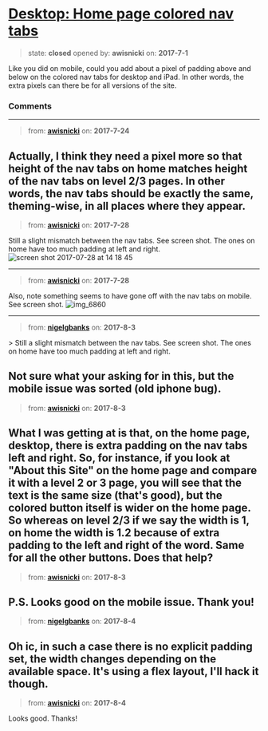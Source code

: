 # [Desktop: Home page colored nav tabs](https://github.com/livingstoneonline/livingstoneonline/issues/161)

> state: **closed** opened by: **awisnicki** on: **2017-7-1**

Like you did on mobile, could you add about a pixel of padding above and below on the colored nav tabs for desktop and iPad. In other words, the extra pixels can there be for all versions of the site.

### Comments

---
> from: [**awisnicki**](https://github.com/livingstoneonline/livingstoneonline/issues/161#issuecomment-317562537) on: **2017-7-24**

Actually, I think they need a pixel more so that height of the nav tabs on home matches height of the nav tabs on level 2/3 pages. In other words, the nav tabs should be exactly the same, theming-wise, in all places where they appear.
---
> from: [**awisnicki**](https://github.com/livingstoneonline/livingstoneonline/issues/161#issuecomment-318740399) on: **2017-7-28**

Still a slight mismatch between the nav tabs. See screen shot. The ones on home have too much padding at left and right.
![screen shot 2017-07-28 at 14 18 45](https://user-images.githubusercontent.com/12518623/28733009-ca65ab82-739f-11e7-8ae8-e5ef24f2eab3.png)

---
> from: [**awisnicki**](https://github.com/livingstoneonline/livingstoneonline/issues/161#issuecomment-318797590) on: **2017-7-28**

Also, note something seems to have gone off with the nav tabs on mobile. See screen shot.
![img_6860](https://user-images.githubusercontent.com/12518623/28741448-b01ceac4-73db-11e7-98d4-7a1a8a0d7cef.PNG)

---
> from: [**nigelgbanks**](https://github.com/livingstoneonline/livingstoneonline/issues/161#issuecomment-320026226) on: **2017-8-3**

&gt; Still a slight mismatch between the nav tabs. See screen shot. The ones on home have too much padding at left and right.

Not sure what your asking for in this, but the mobile issue was sorted (old iphone bug).
---
> from: [**awisnicki**](https://github.com/livingstoneonline/livingstoneonline/issues/161#issuecomment-320075496) on: **2017-8-3**

What I was getting at is that, on the home page, desktop, there is extra padding on the nav tabs left and right. So, for instance, if you look at &quot;About this Site&quot; on the home page and compare it with a level 2 or 3 page, you will see that the text is the same size (that&#x27;s good), but the colored button itself is wider on the home page. So whereas on level 2/3 if we say the width is 1, on home the width is 1.2 because of extra padding to the left and right of the word. Same for all the other buttons. Does that help?
---
> from: [**awisnicki**](https://github.com/livingstoneonline/livingstoneonline/issues/161#issuecomment-320075612) on: **2017-8-3**

P.S. Looks good on the mobile issue. Thank you!
---
> from: [**nigelgbanks**](https://github.com/livingstoneonline/livingstoneonline/issues/161#issuecomment-320243101) on: **2017-8-4**

Oh ic, in such a case there is no explicit padding set, the width changes depending on the available space. It&#x27;s using a flex layout, I&#x27;ll hack it though.
---
> from: [**awisnicki**](https://github.com/livingstoneonline/livingstoneonline/issues/161#issuecomment-320389971) on: **2017-8-4**

Looks good. Thanks!
